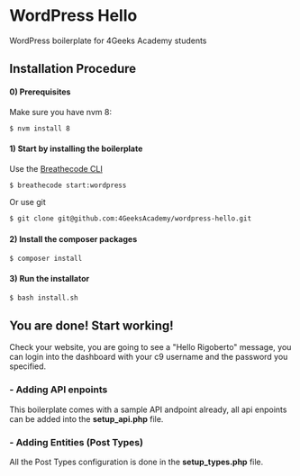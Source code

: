 # WordPress Hello

WordPress boilerplate for 4Geeks Academy students

## Installation Procedure

#### 0) Prerequisites

Make sure you have nvm 8:
```bash
$ nvm install 8
```

#### 1) Start by installing the boilerplate

Use the [Breathecode CLI](https://github.com/breatheco-de/breathecode-cli)
```bash
$ breathecode start:wordpress
```
Or use git
```bash
$ git clone git@github.com:4GeeksAcademy/wordpress-hello.git
```

#### 2) Install the composer packages
```bash
$ composer install
```

#### 3) Run the installator
```bash
$ bash install.sh
```

## You are done! Start working!

Check your website, you are going to see a "Hello Rigoberto" message, you can login into the dashboard with your c9 username and the password you specified.

### - Adding API enpoints
This boilerplate comes with a sample API andpoint already, all api enpoints can be added into the **setup_api.php** file.

### - Adding Entities (Post Types)
All the Post Types configuration is done in the **setup_types.php** file.
